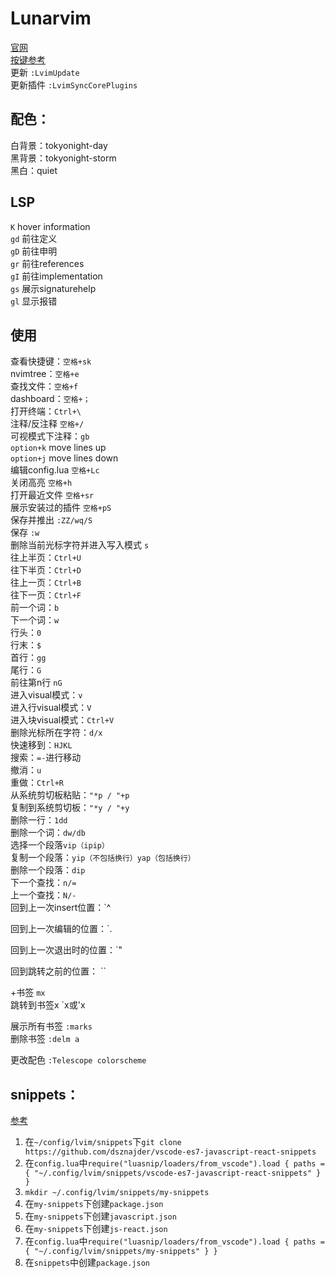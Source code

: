 # Lunarvim
[官网](https://www.lunarvim.org/)  
[按键参考](https://devhints.io/vim)  
更新 `:LvimUpdate`  
更新插件 `:LvimSyncCorePlugins`  

## 配色：  
白背景：tokyonight-day  
黑背景：tokyonight-storm  
黑白：quiet

## LSP
`K` hover information  
`gd` 前往定义  
`gD` 前往申明  
`gr` 前往references  
`gI` 前往implementation  
`gs` 展示signaturehelp  
`gl` 显示报错  
## 使用
查看快捷键：`空格+sk`  
nvimtree：`空格+e`  
查找文件：`空格+f`  
dashboard：`空格+；`  
打开终端：`Ctrl+\`  
注释/反注释 `空格+/`  
可视模式下注释：`gb`  
`option+k` move lines up  
`option+j` move lines down  
编辑config.lua `空格+Lc`  
关闭高亮 `空格+h`  
打开最近文件 `空格+sr`  
展示安装过的插件 `空格+pS`  
保存并推出 `:ZZ/wq/S`  
保存 `:w`  
删除当前光标字符并进入写入模式 `s`   
往上半页：`Ctrl+U`  
往下半页：`Ctrl+D`  
往上一页：`Ctrl+B`  
往下一页：`Ctrl+F`  
前一个词：`b`  
下一个词：`w`  
行头：`0`  
行末：`$`  
首行：`gg`  
尾行：`G`  
前往第n行 `nG`  
进入visual模式：`v`  
进入行visual模式：`V`  
进入块visual模式：`Ctrl+V`  
删除光标所在字符：`d/x`  
快速移到：`HJKL`  
搜索：`=-`进行移动    
撤消：`u`  
重做：`Ctrl+R`  
从系统剪切板粘贴：`"*p / "+p`  
复制到系统剪切板：`"*y / "+y`  
删除一行：`1dd`  
删除一个词：`dw/db`   
选择一个段落`vip（ipip）`  
复制一个段落：`yip（不包括换行）yap（包括换行）`  
删除一个段落：`dip`  
下一个查找：`n/=`  
上一个查找：`N/-`  
回到上一次insert位置：`^

回到上一次编辑的位置：`.

回到上一次退出时的位置：`"

回到跳转之前的位置： ``

+书签 `mx`  
跳转到书签x `x或'x

展示所有书签 `:marks`  
删除书签 `:delm a`

更改配色 `:Telescope colorscheme `
## snippets：
[参考](https://github.com/sambergo/lunarvim-snippet-examples)  
1. 在`~/config/lvim/snippets`下`git clone https://github.com/dsznajder/vscode-es7-javascript-react-snippets`
2. 在`config.lua`中`require("luasnip/loaders/from_vscode").load { paths = { "~/.config/lvim/snippets/vscode-es7-javascript-react-snippets" } }`
3. `mkdir ~/.config/lvim/snippets/my-snippets`
4. 在`my-snippets`下创建`package.json`
5. 在`my-snippets`下创建`javascript.json `
6. 在`my-snippets`下创建`js-react.json `
7. 在`config.lua`中`require("luasnip/loaders/from_vscode").load { paths = { "~/.config/lvim/snippets/my-snippets" } }`
8. 在`snippets`中创建`package.json`

